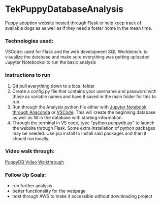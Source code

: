 # TekPuppyDatabaseAnalysis

Puppy adoption website hosted through Flask to help keep track of available dogs as as well as if they need a foster home in the mean time. 

### Technologies used:
VSCode: used for Flask and the web development
SQL Workbench: to visualize the database and make sure everything was getting uploaded
Jupyter Notebooks: to run the basic analysis

### Instructions to run
1. Git pull everything down to a local folder
2. Create a config.py file that contains your username and password with those as variable names and have it saved in the main folder for this to run.
3. Run through the Analysis python file either with [Jupyter Notebook through Anaconda](https://www.anaconda.com/products/individual) or [VSCode](https://code.visualstudio.com/download). This will create the beginning database as well as fill in the database with starting information.
4. Through the terminal in VS code, type "python puppydb.py" to launch the website through Flask. Some extra installation of python packages may be needed. Use pip install to install said packages and then it should run locally.

### Video walk through:
[PuppyDB Video Walkthrough](https://www.youtube.com/watch?v=J-_8bIXR8JU)

### Follow Up Goals:
* run further analysis
* better functionality for the webpage
* host through AWS to make it accessible without downloading project 
